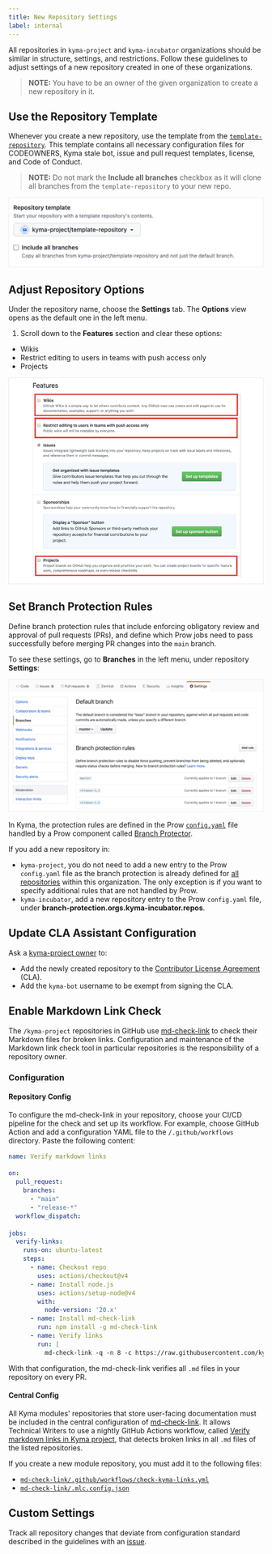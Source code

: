 ```yaml
---
title: New Repository Settings
label: internal
---
```


All repositories in `kyma-project` and `kyma-incubator` organizations should be similar in structure, settings, and restrictions. Follow these guidelines to adjust settings of a new repository created in one of these organizations.

> **NOTE:** You have to be an owner of the given organization to create a new repository in it.

## Use the Repository Template

Whenever you create a new repository, use the template from the [`template-repository`](https://github.com/kyma-project/template-repository). This template contains all necessary configuration files for CODEOWNERS, Kyma stale bot, issue and pull request templates, license, and Code of Conduct.

> **NOTE:** Do not mark the **Include all branches** checkbox as it will clone all branches from the `template-repository` to your new repo.

![Template](./assets/template.png)

## Adjust Repository Options

Under the repository name, choose the **Settings** tab. The **Options** view opens as the default one in the left menu.

1. Scroll down to the **Features** section and clear these options:

- Wikis
- Restrict editing to users in teams with push access only
- Projects

![Features](./assets/features.png)

## Set Branch Protection Rules

Define branch protection rules that include enforcing obligatory review and approval of pull requests (PRs), and define which Prow jobs need to pass successfully before merging PR changes into the `main` branch.

To see these settings, go to **Branches** in the left menu, under repository **Settings**:

![Branch protection rules](./assets/branch-protection-rules.png)

In Kyma, the protection rules are defined in the Prow [`config.yaml`](https://github.com/kyma-project/test-infra/blob/main/prow/config.yaml) file handled by a Prow component called [Branch Protector](https://github.com/kyma-project/test-infra/blob/main/docs/prow/prow-architecture.md#branch-protector).

If you add a new repository in:

- `kyma-project`, you do not need to add a new entry to the Prow `config.yaml` file as the branch protection is already defined for [all repositories](https://github.com/kyma-project/test-infra/blob/main/prow/config.yaml#L380) within this organization. The only exception is if you want to specify additional rules that are not handled by Prow.
- `kyma-incubator`, add a new repository entry to the Prow `config.yaml` file, under **branch-protection.orgs.kyma-incubator.repos**.

## Update CLA Assistant Configuration

Ask a [kyma-project owner](https://github.com/orgs/kyma-project/people) to:

- Add the newly created repository to the [Contributor License Agreement](https://cla-assistant.io/) (CLA).
- Add the `kyma-bot` username to be exempt from signing the CLA.

## Enable Markdown Link Check

The `/kyma-project` repositories in GitHub use [md-check-link](https://github.com/kyma-project/md-check-link) to check their Markdown files for broken links. Configuration and maintenance of the Markdown link check tool in particular repositories is the responsibility of a repository owner.

### Configuration

#### Repository Config

To configure the md-check-link in your repository, choose your CI/CD pipeline for the check and set up its workflow. For example, choose GitHub Action and add a configuration YAML file to the `/.github/workflows` directory. Paste the following content:

```yaml
name: Verify markdown links

on:
  pull_request:
    branches:
      - "main"
      - "release-*"
  workflow_dispatch:

jobs:
  verify-links:
    runs-on: ubuntu-latest
    steps:
      - name: Checkout repo
        uses: actions/checkout@v4
      - name: Install node.js
        uses: actions/setup-node@v4
        with:
          node-version: '20.x'
      - name: Install md-check-link
        run: npm install -g md-check-link
      - name: Verify links
        run: |
          md-check-link -q -n 8 -c https://raw.githubusercontent.com/kyma-project/md-check-link/main/.mlc.config.json ./
```

With that configuration, the md-check-link verifies all `.md` files in your repository on every PR.

#### Central Config

All Kyma modules' repositories that store user-facing documentation must be included in the central configuration of [md-check-link](https://github.com/kyma-project/md-check-link). It allows Technical Writers to use a nightly GitHub Actions workflow, called [Verify markdown links in Kyma project](https://github.com/kyma-project/md-check-link/actions/workflows/check-kyma-links.yml), that detects broken links in all `.md` files of the listed repositories.

If you create a new module repository, you must add it to the following files:

* [`md-check-link/.github/workflows/check-kyma-links.yml`](https://github.com/kyma-project/md-check-link/blob/main/.github/workflows/check-kyma-links.yml)
* [`md-check-link/.mlc.config.json`](https://github.com/kyma-project/md-check-link/blob/main/.mlc.config.json)

## Custom Settings

Track all repository changes that deviate from configuration standard described in the guidelines with an [issue](https://github.tools.sap/kyma/test-infra/issues/new?assignees=&labels=config-change&template=bug_report.md&title=).
